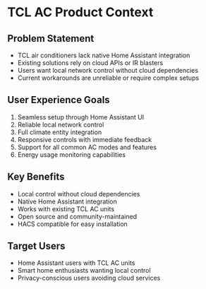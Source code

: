 # TCL AC Product Context

## Problem Statement
- TCL air conditioners lack native Home Assistant integration
- Existing solutions rely on cloud APIs or IR blasters
- Users want local network control without cloud dependencies
- Current workarounds are unreliable or require complex setups

## User Experience Goals
1. Seamless setup through Home Assistant UI
2. Reliable local network control
3. Full climate entity integration
4. Responsive controls with immediate feedback
5. Support for all common AC modes and features
6. Energy usage monitoring capabilities

## Key Benefits
- Local control without cloud dependencies
- Native Home Assistant integration
- Works with existing TCL AC units
- Open source and community-maintained
- HACS compatible for easy installation

## Target Users
- Home Assistant users with TCL AC units
- Smart home enthusiasts wanting local control
- Privacy-conscious users avoiding cloud services
